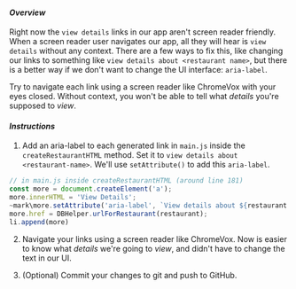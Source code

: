 #### _Overview_

Right now the `view details` links in our app aren't screen reader friendly. When a screen reader user navigates our app, all they will hear is `view details` without any context. There are a few ways to fix this, like changing our links to something like `view details about <restaurant name>`, but there is a better way if we don't want to change the UI interface: `aria-label`. 

Try to navigate each link using a screen reader like ChromeVox with your eyes closed. Without context, you won't be able to tell what *details* you're supposed to *view*.

#### _Instructions_

1. Add an aria-label to each generated link in `main.js` inside the `createRestaurantHTML` method. Set it to `view details about <restaurant-name>`. We'll use `setAttribute()` to add this `aria-label`.
```javascript
// in main.js inside createRestaurantHTML (around line 181)
const more = document.createElement('a');
more.innerHTML = 'View Details';
~mark\more.setAttribute('aria-label', `View details about ${restaurant.name}`);\mark~
more.href = DBHelper.urlForRestaurant(restaurant);
li.append(more)
```

2. Navigate your links using a screen reader like ChromeVox. Now is easier to know what *details* we're going to *view*, and didn't have to change the text in our UI.

3. (Optional) Commit your changes to git and push to GitHub.

